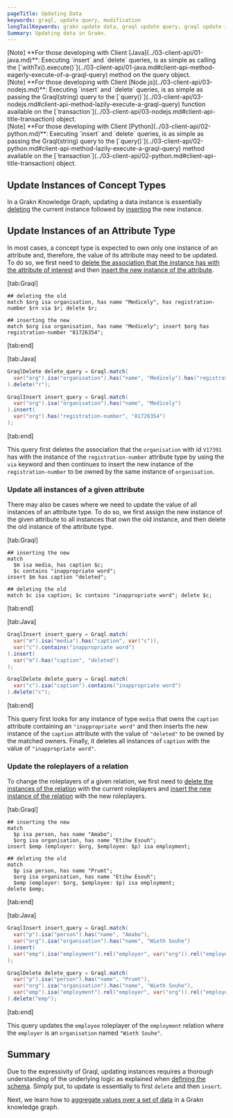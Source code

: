 ```yaml
---
pageTitle: Updating Data
keywords: graql, update query, modification
longTailKeywords: grakn update data, graql update query, graql update instances
Summary: Updating data in Grakn.
---
```


<div class = "note">
[Note]
**For those developing with Client [Java](../03-client-api/01-java.md)**: Executing `insert` and `delete` queries, is as simple as calling the [`withTx().execute()`](../03-client-api/01-java.md#client-api-method-eagerly-execute-of-a-graql-query) method on the query object.
</div>

<div class = "note">
[Note]
**For those developing with Client [Node.js](../03-client-api/03-nodejs.md)**: Executing `insert` and `delete` queries, is as simple as passing the Graql(string) query to the [`query()`](../03-client-api/03-nodejs.md#client-api-method-lazily-execute-a-graql-query) function available on the [`transaction`](../03-client-api/03-nodejs.md#client-api-title-transaction) object.
</div>

<div class = "note">
[Note]
**For those developing with Client [Python](../03-client-api/02-python.md)**: Executing `insert` and `delete` queries, is as simple as passing the Graql(string) query to the [`query()`](../03-client-api/02-python.md#client-api-method-lazily-execute-a-graql-query) method available on the [`transaction`](../03-client-api/02-python.md#client-api-title-transaction) object.
</div>

## Update Instances of Concept Types
In a Grakn Knowledge Graph, updating a data instance is essentially [deleting](../10-query/04-delete-query.md) the current instance followed by [inserting](../10-query/03-insert-query.md) the new instance.

## Update Instances of an Attribute Type
In most cases, a concept type is expected to own only one instance of an attribute and, therefore, the value of its attribute may need to be updated. To do so, we first need to [delete the association that the instance has with the attribute of interest](../10-query/04-delete-query.md#delete-associations-with-attributes) and then [insert the new instance of the attribute](../10-query/03-insert-query.md#insert-instances-of-an-attribute-type).

<div class="tabs dark">

[tab:Graql]

```graql
## deleting the old
match $org isa organisation, has name "Medicely", has registration-number $rn via $r; delete $r;

## inserting the new
match $org isa organisation, has name "Medicely"; insert $org has registration-number "81726354";
```
[tab:end]

[tab:Java]
```java
GraqlDelete delete_query = Graql.match(
  var("org").isa("organisation").has("name", "Medicely").has("registration-number", var("rn"), var("r"))
).delete("r");

GraqlInsert insert_query = Graql.match(
  var("org").isa("organisation").has("name", "Medicely")
).insert(
  var("org").has("registration-number", "81726354")
);
```
[tab:end]
</div>

This query first deletes the association that the `organisation` with id `V17391` has with the instance of the `registration-number` attribute type by using the `via` keyword and then continues to insert the new instance of the `registration-number` to be owned by the same instance of `organisation`.


### Update all instances of a given attribute
There may also be cases where we need to update the value of all instances of an attribute type. To do so, we first assign the new instance of the given attribute to all instances that own the old instance, and then delete the old instance of the attribute type.

<div class="tabs dark">

[tab:Graql]
```graql
## inserting the new
match
  $m isa media, has caption $c;
  $c contains "inappropriate word";
insert $m has caption "deleted";

## deleting the old
match $c isa caption; $c contains "inappropriate word"; delete $c;
```
[tab:end]

[tab:Java]
```java
GraqlInsert insert_query = Graql.match(
  var("m").isa("media").has("caption", var("c")),
  var("c").contains("inappropriate word")
).insert(
  var("m").has("caption", "deleted")
);

GraqlDelete delete_query = Graql.match(
  var("c").isa("caption").contains("inappropriate word")
).delete("c");
```
[tab:end]
</div>

This query first looks for any instance of type `media` that owns the `caption` attribute containing an `"inappropriate word"` and then inserts the new instance of the `caption` attribute with the value of `"deleted"` to be owned by the matched owners. Finally, it deletes all instances of `caption` with the value of `"inappropriate word"`.

### Update the roleplayers of a relation
To change the roleplayers of a given relation, we first need to [delete the instances of the relation](../10-query/04-delete-query.md#delete-instances-of-a-relation-type) with the current roleplayers and [insert the new instance of the relation](../10-query/03-insert-query.md#insert-instances-of-a-relation-type) with the new roleplayers.

<div class="tabs dark">

[tab:Graql]
```graql
## inserting the new
match
  $p isa person, has name "Amabo";
  $org isa organisation, has name "Etihw Esouh";
insert $emp (employer: $org, $employee: $p) isa employment;

## deleting the old
match
  $p isa person, has name "Prumt";
  $org isa organisation, has name "Etihw Esouh";
  $emp (employer: $org, $employee: $p) isa employment;
delete $emp;
```
[tab:end]

[tab:Java]
```java
GraqlInsert insert_query = Graql.match(
  var("p").isa("person").has("name", "Amabo"),
  var("org").isa("organisation").has("name", "Wieth Souhe")
).insert(
  var("emp").isa("employment").rel("employer", var("org")).rel("employee", var("p"))
);

GraqlDelete delete_query = Graql.match(
  var("p").isa("person").has("name", "Prumt"),
  var("org").isa("organisation").has("name", "Wieth Souhe"),
  var("emp").isa("employment").rel("employer", var("org")).rel("employee", var("p"))
).delete("emp");
```
[tab:end]
</div>

This query updates the `employee` roleplayer of the `employment` relation where the `employer` is an `organisation` named `"Wieth Souhe"`.

## Summary
Due to the expressivity of Graql, updating instances requires a thorough understanding of the underlying logic as explained when [defining the schema](../09-schema/01-concepts.md). Simply put, to update is essentially to first `delete` and then `insert`.

Next, we learn how to [aggregate values over a set of data](../10-query/06-aggregate-query.md) in a Grakn knowledge graph.